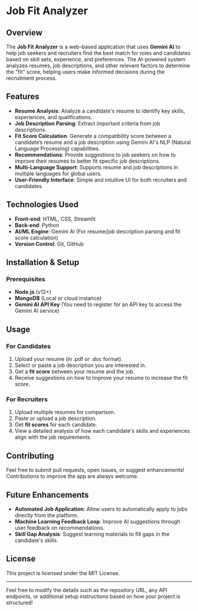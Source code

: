 # Job Fit Analyzer

## Overview
The **Job Fit Analyzer** is a web-based application that uses **Gemini AI** to help job seekers and recruiters find the best match for roles and candidates based on skill sets, experience, and preferences. The AI-powered system analyzes resumes, job descriptions, and other relevant factors to determine the "fit" score, helping users make informed decisions during the recruitment process.

## Features
- **Resume Analysis**: Analyze a candidate's resume to identify key skills, experiences, and qualifications.
- **Job Description Parsing**: Extract important criteria from job descriptions.
- **Fit Score Calculation**: Generate a compatibility score between a candidate’s resume and a job description using Gemini AI's NLP (Natural Language Processing) capabilities.
- **Recommendations**: Provide suggestions to job seekers on how to improve their resumes to better fit specific job descriptions.
- **Multi-Language Support**: Supports resume and job descriptions in multiple languages for global users.
- **User-Friendly Interface**: Simple and intuitive UI for both recruiters and candidates.

## Technologies Used
- **Front-end**:  HTML, CSS, Streamlit
- **Back-end**: Python
- **AI/ML Engine**: Gemini AI (For resume/job description parsing and fit score calculation)
- **Version Control**: Git, GitHub

## Installation & Setup

### Prerequisites
- **Node.js** (v12+)
- **MongoDB** (Local or cloud instance)
- **Gemini AI API Key** (You need to register for an API key to access the Gemini AI service)

## Usage

### For Candidates
1. Upload your resume (in .pdf or .doc format).
2. Select or paste a job description you are interested in.
3. Get a **fit score** between your resume and the job.
4. Receive suggestions on how to improve your resume to increase the fit score.

### For Recruiters
1. Upload multiple resumes for comparison.
2. Paste or upload a job description.
3. Get **fit scores** for each candidate.
4. View a detailed analysis of how each candidate's skills and experiences align with the job requirements.


## Contributing
Feel free to submit pull requests, open issues, or suggest enhancements! Contributions to improve the app are always welcome.

## Future Enhancements
- **Automated Job Application**: Allow users to automatically apply to jobs directly from the platform.
- **Machine Learning Feedback Loop**: Improve AI suggestions through user feedback on recommendations.
- **Skill Gap Analysis**: Suggest learning materials to fill gaps in the candidate's skills.

## License
This project is licensed under the MIT License.

---

Feel free to modify the details such as the repository URL, any API endpoints, or additional setup instructions based on how your project is structured!
